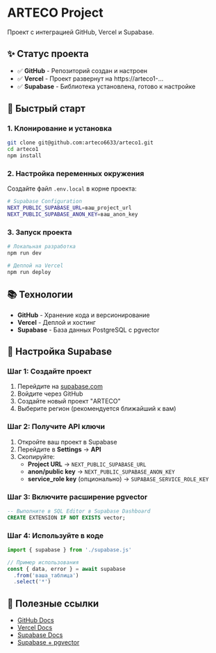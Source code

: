 # ARTECO Project

Проект с интеграцией GitHub, Vercel и Supabase.

## ✨ Статус проекта

- ✅ **GitHub** - Репозиторий создан и настроен
- ✅ **Vercel** - Проект развернут на https://arteco1-...
- ✅ **Supabase** - Библиотека установлена, готово к настройке

## 🚀 Быстрый старт

### 1. Клонирование и установка

```bash
git clone git@github.com:arteco6633/arteco1.git
cd arteco1
npm install
```

### 2. Настройка переменных окружения

Создайте файл `.env.local` в корне проекта:

```bash
# Supabase Configuration
NEXT_PUBLIC_SUPABASE_URL=ваш_project_url
NEXT_PUBLIC_SUPABASE_ANON_KEY=ваш_anon_key
```

### 3. Запуск проекта

```bash
# Локальная разработка
npm run dev

# Деплой на Vercel
npm run deploy
```

## 📚 Технологии

- **GitHub** - Хранение кода и версионирование
- **Vercel** - Деплой и хостинг
- **Supabase** - База данных PostgreSQL с pgvector

## 🔧 Настройка Supabase

### Шаг 1: Создайте проект
1. Перейдите на [supabase.com](https://supabase.com)
2. Войдите через GitHub
3. Создайте новый проект "ARTECO"
4. Выберите регион (рекомендуется ближайший к вам)

### Шаг 2: Получите API ключи
1. Откройте ваш проект в Supabase
2. Перейдите в **Settings** → **API**
3. Скопируйте:
   - **Project URL** → `NEXT_PUBLIC_SUPABASE_URL`
   - **anon/public key** → `NEXT_PUBLIC_SUPABASE_ANON_KEY`
   - **service_role key** (опционально) → `SUPABASE_SERVICE_ROLE_KEY`

### Шаг 3: Включите расширение pgvector
```sql
-- Выполните в SQL Editor в Supabase Dashboard
CREATE EXTENSION IF NOT EXISTS vector;
```

### Шаг 4: Используйте в коде
```javascript
import { supabase } from './supabase.js'

// Пример использования
const { data, error } = await supabase
  .from('ваша_таблица')
  .select('*')
```

## 📝 Полезные ссылки

- [GitHub Docs](https://docs.github.com)
- [Vercel Docs](https://vercel.com/docs)
- [Supabase Docs](https://supabase.com/docs)
- [Supabase + pgvector](https://supabase.com/docs/guides/ai)


